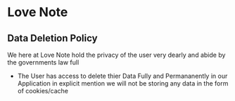 # Love Note 
## Data Deletion Policy


We here at Love Note hold the privacy of the user very dearly and abide by the governments law full </Br>

- The User has access to delete thier Data Fully and Permananently in our Application in explicit mention we will not be storing any data in the form of cookies/cache 
